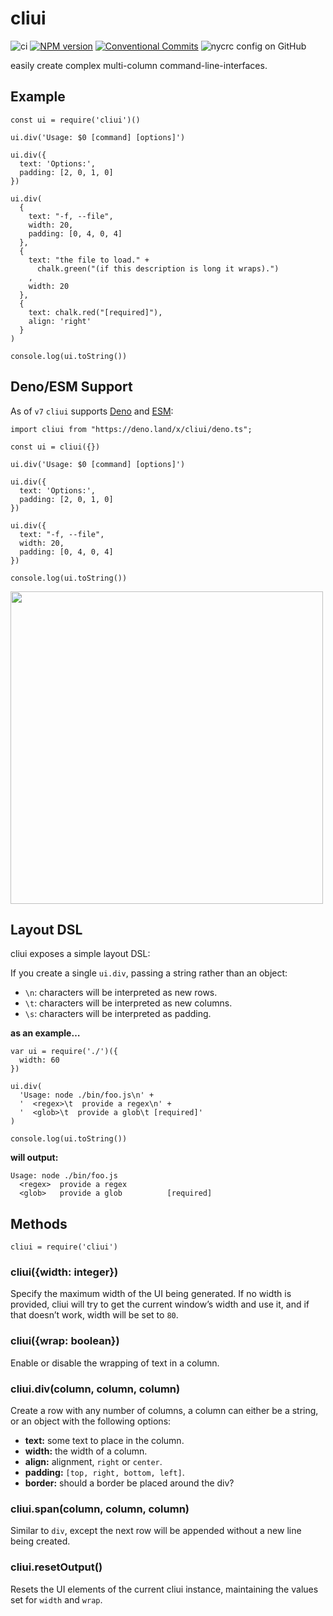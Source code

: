 cliui
=====

![ci](https://github.com/yargs/cliui/workflows/ci/badge.svg) [![NPM version](https://img.shields.io/npm/v/cliui.svg)](https://www.npmjs.com/package/cliui) [![Conventional Commits](https://img.shields.io/badge/Conventional%20Commits-1.0.0-yellow.svg)](https://conventionalcommits.org) ![nycrc config on GitHub](https://img.shields.io/nycrc/yargs/cliui)

easily create complex multi-column command-line-interfaces.

Example
-------

    const ui = require('cliui')()

    ui.div('Usage: $0 [command] [options]')

    ui.div({
      text: 'Options:',
      padding: [2, 0, 1, 0]
    })

    ui.div(
      {
        text: "-f, --file",
        width: 20,
        padding: [0, 4, 0, 4]
      },
      {
        text: "the file to load." +
          chalk.green("(if this description is long it wraps).")
        ,
        width: 20
      },
      {
        text: chalk.red("[required]"),
        align: 'right'
      }
    )

    console.log(ui.toString())

Deno/ESM Support
----------------

As of `v7` `cliui` supports [Deno](https://github.com/denoland/deno) and [ESM](https://nodejs.org/api/esm.html#esm_ecmascript_modules):

    import cliui from "https://deno.land/x/cliui/deno.ts";

    const ui = cliui({})

    ui.div('Usage: $0 [command] [options]')

    ui.div({
      text: 'Options:',
      padding: [2, 0, 1, 0]
    })

    ui.div({
      text: "-f, --file",
      width: 20,
      padding: [0, 4, 0, 4]
    })

    console.log(ui.toString())

<img src="screenshot.png" width="500" />

Layout DSL
----------

cliui exposes a simple layout DSL:

If you create a single `ui.div`, passing a string rather than an object:

-   `\n`: characters will be interpreted as new rows.
-   `\t`: characters will be interpreted as new columns.
-   `\s`: characters will be interpreted as padding.

**as an example…**

    var ui = require('./')({
      width: 60
    })

    ui.div(
      'Usage: node ./bin/foo.js\n' +
      '  <regex>\t  provide a regex\n' +
      '  <glob>\t  provide a glob\t [required]'
    )

    console.log(ui.toString())

**will output:**

    Usage: node ./bin/foo.js
      <regex>  provide a regex
      <glob>   provide a glob          [required]

Methods
-------

    cliui = require('cliui')

### cliui({width: integer})

Specify the maximum width of the UI being generated. If no width is provided, cliui will try to get the current window’s width and use it, and if that doesn’t work, width will be set to `80`.

### cliui({wrap: boolean})

Enable or disable the wrapping of text in a column.

### cliui.div(column, column, column)

Create a row with any number of columns, a column can either be a string, or an object with the following options:

-   **text:** some text to place in the column.
-   **width:** the width of a column.
-   **align:** alignment, `right` or `center`.
-   **padding:** `[top, right, bottom, left]`.
-   **border:** should a border be placed around the div?

### cliui.span(column, column, column)

Similar to `div`, except the next row will be appended without a new line being created.

### cliui.resetOutput()

Resets the UI elements of the current cliui instance, maintaining the values set for `width` and `wrap`.
